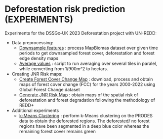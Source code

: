 # Deforestation risk prediction (EXPERIMENTS)

Experiments for the DSSGx-UK 2023 Deforestation project with UN-REDD:
- Data preprocessing:
    - [Downsample features](./MapBiomas_downsampling/) : process MapBiomas dataset over given time periods to get downsampled forest cover, deforestation and forest edge density maps
    - [Average values](./Averaging_script/) : script to run averaging over several tiles in paralel, while converting from 1/900m^2 to hectars.
- Creating JNR Risk maps:
    - [Create Forest Cover Change Map](./create_fcc_map/) : download, process and obtain maps of forest cover change (FCC) for the years 2000-2022 using Global Forest Change dataset
    - [Generate JNR Risk Map](./generate_jnr/) : obtain maps of the spatial risk of deforestation and forest degradation following the methodology of REDD+
- Additional experiments
    - [k-Means Clustering](./PRODES_clustering/) : perform k-Means clustering on the PRODES data to obtain the deforested regions. The deforested/ no forest regions have been segmented in a deep blue color whereas the remaining forest cover remains green
